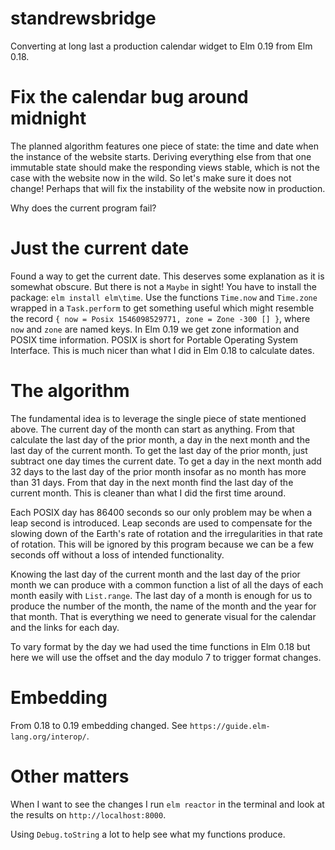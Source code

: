 # standrewsbridge
Converting at long last a production calendar widget to Elm 0.19 from Elm 0.18.
# Fix the calendar bug around midnight
The planned algorithm features one piece of state: the time and date when the instance of the website starts. Deriving everything else from that one immutable state should make the responding views stable, which is not the case with the website now in the wild. So let's make sure it does not change! Perhaps that will fix the instability of the website now in production. 

Why does the current program fail?
# Just the current date
Found a way to get the current date. This deserves some explanation as it is somewhat obscure. But there is not a `Maybe` in sight! You have to install the package: `elm install elm\time`. Use the functions `Time.now` and `Time.zone` wrapped in a `Task.perform` to get something useful which might resemble the record `{ now = Posix 1546098529771, zone = Zone -300 [] }`, where `now` and `zone` are named keys. In Elm 0.19 we get zone information and POSIX time information. POSIX is short for Portable Operating System Interface. This is much nicer than what I did in Elm 0.18 to calculate dates.
# The algorithm
The fundamental idea is to leverage the single piece of state mentioned above. The current day of the month can start as anything. From that calculate the last day of the prior month, a day in the next month and the last day of the current month. To get the last day of the prior month, just subtract one day times the current date. To get a day in the next month add 32 days to the last day of the prior month insofar as no month has more than 31 days.  From that day in the next month find the last day of the current month. This is cleaner than what I did the first time around.

Each POSIX day has 86400 seconds so our only problem may be when a leap second is introduced. Leap seconds are used to compensate for the slowing down of the Earth's rate of rotation and the irregularities in that rate of rotation. This will be ignored by this program because we can be a few seconds off without a loss of intended functionality.

Knowing the last day of the current month and the last day of the prior month we can produce with a common function a list of all the days of each month easily with `List.range`. The last day of a month is enough for us to produce the number of the month, the name of the month and the year for that month. That is everything we need to generate visual for the calendar and the links for each day.

To vary format by the day we had used the time functions in Elm 0.18 but here we will use the offset and the day modulo 7 to trigger format changes.
# Embedding
From 0.18 to 0.19 embedding changed. See `https://guide.elm-lang.org/interop/`.
# Other matters
When I want to see the changes I run `elm reactor` in the terminal and look at the results on `http://localhost:8000`.

Using `Debug.toString` a lot to help see what my functions produce.


